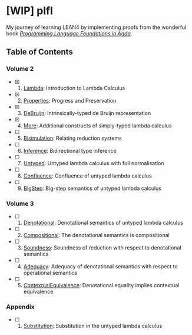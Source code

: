 # [WIP] plfl

My journey of learning LEAN4 by implementing proofs from the wonderful book [_Programming Language Foundations in Agda_](https://plfa.github.io).

## Table of Contents

### Volume 2

- [x] 1. [Lambda](https://plfa.github.io/Lambda/): Introduction to Lambda Calculus
- [x] 2. [Properties](https://plfa.github.io/Properties/): Progress and Preservation
- [x] 3. [DeBruijn](https://plfa.github.io/DeBruijn/): Intrinsically-typed de Bruijn representation
- [x] 4. [More](https://plfa.github.io/More/): Additional constructs of simply-typed lambda calculus
- [ ] 5. [Bisimulation](https://plfa.github.io/Bisimulation/): Relating reduction systems
- [ ] 6. [Inference](https://plfa.github.io/Inference/): Bidirectional type inference
- [ ] 7. [Untyped](https://plfa.github.io/Untyped/): Untyped lambda calculus with full normalisation
- [ ] 8. [Confluence](https://plfa.github.io/Confluence/): Confluence of untyped lambda calculus
- [ ] 9. [BigStep](https://plfa.github.io/BigStep/): Big-step semantics of untyped lambda calculus

### Volume 3

- [ ] 1. [Denotational](https://plfa.github.io/Denotational/): Denotational semantics of untyped lambda calculus
- [ ] 2. [Compositional](https://plfa.github.io/Compositional/): The denotational semantics is compositional
- [ ] 3. [Soundness](https://plfa.github.io/Soundness/): Soundness of reduction with respect to denotational semantics
- [ ] 4. [Adequacy](https://plfa.github.io/Adequacy/): Adequacy of denotational semantics with respect to operational semantics
- [ ] 5. [ContextualEquivalence](https://plfa.github.io/ContextualEquivalence/): Denotational equality implies contextual equivalence

### Appendix

- [ ] 1. [Substitution](https://plfa.github.io/Substitution/): Substitution in the untyped lambda calculus
